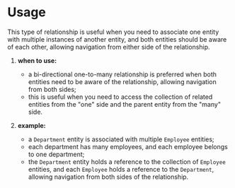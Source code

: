 # Usage
This type of relationship is useful when you need to associate one entity with multiple instances of another entity, and both entities should be aware of each other, allowing navigation from either side of the relationship.

1. **when to use:**
    - a bi-directional one-to-many relationship is preferred when both entities need to be aware of the relationship, allowing navigation from both sides;
    - this is useful when you need to access the collection of related entities from the "one" side and the parent entity from the "many" side.

2. **example:**
    - a `Department` entity is associated with multiple `Employee` entities;
    - each department has many employees, and each employee belongs to one department;
    - the `Department` entity holds a reference to the collection of `Employee` entities, and each `Employee` holds a reference to the `Department`, allowing navigation from both sides of the relationship.

